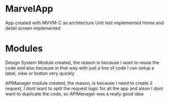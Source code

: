 # MarvelApp
App created with MVVM-C as architecture
Unit test implemented
Home and detail screen implemented

# Modules
Design System Module created, the reason is because I want to reuse the code and also because in that way with just a line of code I can setup a label, view or button very quickly

APIManager module created, the reason, is because I need to create 2 request, I dont want to split the request logic for all the app and alson I dont want to duplicate the code, so APIManager was a really good idea
